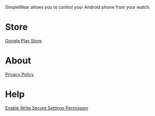 SimpleWear allows you to control your Android phone from your watch.

# Store
[Google Play Store](https://play.google.com/store/apps/details?id=com.thewizrd.simplewear)

# About
[Privacy Policy](https://github.com/SimpleAppProjects/SimpleWear/wiki/Privacy-Policy)

# Help
[Enable Write Secure Settings Permission](https://github.com/SimpleAppProjects/SimpleWear/wiki/Enable-WRITE_SECURE_SETTINGS-permission)
